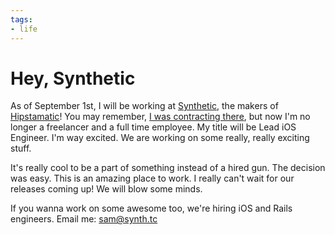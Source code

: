 ```yaml
---
tags:
- life
---
```


# Hey, Synthetic

As of September 1st, I will be working at [Synthetic](http://heysynthetic.com), the makers of [Hipstamatic](http://hipstamatic.com/)! You may remember, [I was contracting there](http://samsoff.es/posts/hipstamatic), but now I'm no longer a freelancer and a full time employee. My title will be Lead iOS Engineer. I'm way excited. We are working  on some really, really exciting stuff.

It's really cool to be a part of something instead of a hired gun. The decision was easy. This is an amazing place to work. I really can't wait for our releases coming up! We will blow some minds.

If you wanna work on some awesome too, we're hiring iOS and Rails engineers. Email me: [sam@synth.tc](mailto:sam@synth.tc)
